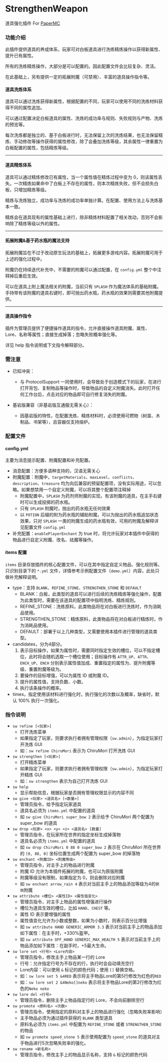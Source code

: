 # StrengthenWeapon

道具强化插件 For [PaperMC](https://github.com/PaperMC/Paper)

### 功能介绍

此插件提供道具的养成体系，玩家可对白板道具进行洗练精炼操作以获得新属性、提升已有属性。

所有的洗练精炼操作，大部分是可以配置的。因此配置文件会比较复杂、灵活。

在此基础上，另有提供一定的拓展附魔（可禁用）、丰富的道具操作指令等。

#### 道具洗炼体系

道具可以通过洗炼获得新属性，根据配置的不同，玩家可以使用不同的洗练材料获得不同的属性追加。

可以通过配置决定白板道具的属性、洗炼的成功率与规则、失败规则与产物、洗炼的预览等。

每次洗炼都是独立的、基于白板进行时，无法保留上次的洗炼结果，也无法保留精炼、手动修改等操作获得的属性修改，除了会叠加洗练等级，其余属性一律重置为白板配置的属性，包括精炼等级。

- - -

#### 道具精炼体系

道具可以通过精炼修改已有属性，当一个属性值在精炼过程中变为 0，则该属性丢失。一次精炼如果命中了白板上不存在的属性，则本次精炼失败，但不会损失白板，只增加精炼等级。

精炼与洗炼独立，成功率与洗炼的成功率单独计算。在配置、使用方法上与洗炼基本一致。

精炼会在道具现有的属性基础上进行，除非精炼材料配置了相关改动，否则不会影响除了精炼等级以外的属性。

- - -

#### 拓展附魔&基于药水瓶的魔法支持

拓展附魔旨在不过于改动原生玩法的基础上，拓展更多游戏内容。拓展附魔可用于上述的强化过程中。

附魔仍在持续迭代补充中，不需要的附魔可以通过配置，在 `config.yml` 整个中注释掉后重启生效。

可以在道具上附上魔法相关的附魔，当前只有 `SPLASH` 作为魔法体系的基础附魔。手持带有该附魔的道具右键时，即可抛出药水瓶，药水瓶的效果则需要其他附魔提供。

- - -

#### 道具操作指令

插件为管理员提供了便捷操作道具的指令，允许直接操作道具附魔、属性、Lore、名称等属性；直接生成掉落；忽略失败概率强化等。

详见 help 指令说明或下文指令解释部分。

### 需注意

+ 已知冲突：
    + 与 ProtocolSupport 一同使用时，会导致处于创造模式下的玩家，在进行打开背包、复制物品等操作时，导致物品的自定义附魔消失。此时打开任何工作台后，点击对应的物品即可自行修复消失的附魔。

+ 基岩版兼容（非基岩版互通服无需关心）：
    + 因基岩版的特性，在配置洗炼、精炼材料时，必须使用可燃物（树苗、木制品、书架等），且容器仅支持熔炉。

### 配置文件

#### config.yml

主要为消息提示配置、附魔配置和补充配置。

+ 消息配置：方便多语种支持的，汉语无需关心
+ 附魔配置：附魔中，`targetMaterials`、`maxLevel`、`conflicts`、`description`、`treasure` 均为向后兼容的预留配置项，没有实际用途，可以忽略。如果想禁用一个自定义附魔，可以将其整个配置项注释掉
    + 附魔配置中，`SPLASH` 为药剂师附魔的实现，有该附魔的道具，在主手右键时可以生成投掷的药水瓶。
	+ 只有 `SPLASH` 附魔时，抛出的药水瓶无任何效果
	+ 以 `POTION` 后缀的附为药水瓶的辅助附魔，可以为抛出的药水瓶追加状态效果，只对 `SPLASH` 一类的附魔生成的药水瓶有效，可用的附魔及解释详见配置文件 `config.yml`
+ 补充配置：`enablePlayerEnchant` 为 true 时，将允许玩家对本插件中获得的物品进行自定义附魔、改名、祛魔等操作。

#### items 配置

`items` 目录存放插件的核心配置文件，可以在其中指定自定义物品、强化规则等。只识别目录下的 `*.yml` 文件，详情参考示例配置文件（`demo.yml`）内容，此处只做补充解释说明。

+ type：支持 `BLANK`、`REFINE_STONE`、`STRENGTHEN_STONE` 和 `DEFAULT`
    + BLANK：白板，此类型的道具可以进行后续的洗练精炼等强化操作，配置为此类型时，需要在该道具的配置项中指明洗练、精炼规则。
	+ REFINE_STONE：洗练原料，此类物品将在对白板进行洗炼时，作为消耗品使用。
	+ STRENGTHEN_STONE：精炼原料，此类物品将在对白板进行精炼时，作为消耗品使用。
	+ DEFAULT：部署于以上几种类型，又需要使用本插件进行管理的道具类型。
+ candidates，分为4部分。
	1. 表示目标操作，如果为属性时，需要同时指定生效的槽位，可以不指定槽位，此时将会随机选取一个槽位使用；目标操作有 `ATTR_UP`、`ATTR`、`ENCH_UP`、`ENCH` 分别表示属性值加成、重置指定的属性为、提升附魔等级、重置附魔等级为。
	2. 要操作的目标增强，可以为属性 ID 或附魔 ID。
	3. 提升的属性值，支持负数、小数。
	4. 执行该条操作的概率。
+ times，指定使用该材料进行强化时，执行强化的次数以及概率，缺省时，默认 100% 执行一次强化。

### 指令说明

+ `sw refine [<玩家>]`
    + 打开洗炼菜单
	+ 如果指定了玩家，则要求执行者拥有管理权限（`sw.admin`），为指定玩家打开洗炼 GUI
	+ 如：`sw refine ChiruMori` 表示为 ChiruMori 打开洗炼 GUI
+ `sw strengthen [<玩家>]`
    + 打开精炼菜单
	+ 如果指定了玩家，则要求执行者拥有管理权限（`sw.admin`），为指定玩家打开精炼 GUI
	+ 如：`sw strengthen` 表示为自己打开洗炼 GUI
+ `sw help`
    + 显示帮助信息，根据玩家是否拥有管理权限显示的内容不同
+ `sw give <玩家> <道具名> [<数量>]`
    + 管理员指令，给予指定玩家道具
	+ 道具名必须为 `items.yml` 中配置的道具
	+ 如 `sw give ChiruMori super_bow 2` 表示给予 ChiruMori 两个配置为 super_bow 的道具
+ `sw drop <玩家> <x> <y> <z> <道具名> [数量]`
    + 管理员指令，在玩家所在世界的指定坐标生成掉落物
	+ 道具名必须为 `items.yml` 中配置的道具
	+ 如 `sw drop ChiruMori 0 88 0 super_bow 2` 表示在 ChiruMori 所在世界的 `[0, 88, 0]` 坐标位置生成两个配置为 super_bow 的掉落物
+ `sw enchant <附魔ID> <附魔等级>`
    + 管理员指令，对主手上的物品进行附魔
	+ 附魔 ID 允许为本插件拓展的附魔，也可以为原版附魔
	+ 附魔等级没有限制，如果指定为 0，则会删除对应附魔
	+ 如 `sw enchant arrow_rain 4` 表示对当前主手上的物品添加等级为4的`箭雨`附魔
+ `sw attribute <槽位> <属性ID> <属性值变化>`
    + 管理员指令，对主手上物品的属性增强进行操作
	+ 槽位为道具生效的槽位，比如 `HAND`、`CHEST` 等。
	+ 属性 ID 表示要增强的属性
	+ 属性值变化允许为小数或整数，如果为小数时，则表示百分比增强
	+ 如 `sw attribute HAND GENERIC_ARMOR 3.3` 表示对当前主手上的物品添加如下属性：在主手时，+330%盔甲。
	+ 如 `sw attribute OFF_HAND GENERIC_MAX_HEALTH 5` 表示对当前主手上的物品添加如下属性：在副手时，+5最大生命。
+ `sw lore set <行号> <Lore内容>`
    + 管理员指令，修改主手上物品某一行的 Lore
	+ 行号：允许指定行号为不存在的行，执行时会自动填充空行
	+ Lore内容：可以使用 `&` 标记的颜色代码；使用 `[]` 替换空格。
	+ 如：`sw lore set 5 &4RED` 表示将主手物品Lore的第5行修改为红色的`RED`
	+ 如：`sw lore set 2 &4Neko[]neko` 表示将主手物品Lore的第2行修改为红色的`Neko neko`
+ `sw lore del <行号>`
    + 管理员指令，删除主手上物品指定行的 Lore，不会向前删除空行
+ `sw promote <原料名> <次数>`
    + 管理员指令，使用指定的原料对主手上的物品进行强化（忽略失败率影响）
	+ 主手物品必须为通过插件获得的 `BLANK` 类型道具
	+ 原料名必须为 `items.yml` 中配置为 `REFINE_STONE` 或者 `STRENGTHEN_STONE` 的物品
	+ 如 `sw promote speed_stone 5` 表示使用配置为 `speed_stone` 的道具对主手物品进行5次忽略失败率的强化。
+ `sw rename <新名称>`
    + 管理员指令，修改主手上的物品显示名称，支持 `&` 标记的颜色代码
